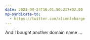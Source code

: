 ```yaml
---
date: 2021-04-24T16:01:50.217+02:00
mp-syndicate-to:
  - https://twitter.com/alienlebarge
---
```

And I bought another domain name ...
